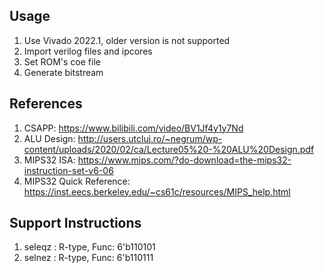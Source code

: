 ## Usage

1. Use Vivado 2022.1, older version is not supported
2. Import verilog files and ipcores
3. Set ROM's coe file
4. Generate bitstream

## References

1. CSAPP: https://www.bilibili.com/video/BV1Jf4y1y7Nd
2. ALU Design: http://users.utcluj.ro/~negrum/wp-content/uploads/2020/02/ca/Lecture05%20-%20ALU%20Design.pdf
3. MIPS32 ISA: https://www.mips.com/?do-download=the-mips32-instruction-set-v6-06
4. MIPS32 Quick Reference: https://inst.eecs.berkeley.edu/~cs61c/resources/MIPS_help.html

## Support Instructions

1. seleqz : R-type, Func: 6'b110101
2. selnez : R-type, Func: 6'b110111